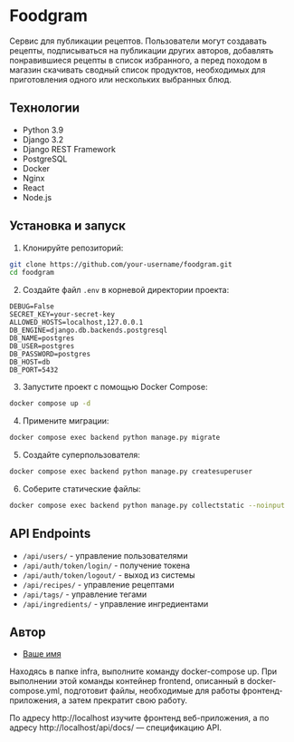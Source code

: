 # Foodgram

Сервис для публикации рецептов. Пользователи могут создавать рецепты, подписываться на публикации других авторов, добавлять понравившиеся рецепты в список избранного, а перед походом в магазин скачивать сводный список продуктов, необходимых для приготовления одного или нескольких выбранных блюд.

## Технологии

- Python 3.9
- Django 3.2
- Django REST Framework
- PostgreSQL
- Docker
- Nginx
- React
- Node.js

## Установка и запуск

1. Клонируйте репозиторий:
```bash
git clone https://github.com/your-username/foodgram.git
cd foodgram
```

2. Создайте файл `.env` в корневой директории проекта:
```
DEBUG=False
SECRET_KEY=your-secret-key
ALLOWED_HOSTS=localhost,127.0.0.1
DB_ENGINE=django.db.backends.postgresql
DB_NAME=postgres
DB_USER=postgres
DB_PASSWORD=postgres
DB_HOST=db
DB_PORT=5432
```

3. Запустите проект с помощью Docker Compose:
```bash
docker compose up -d
```

4. Примените миграции:
```bash
docker compose exec backend python manage.py migrate
```

5. Создайте суперпользователя:
```bash
docker compose exec backend python manage.py createsuperuser
```

6. Соберите статические файлы:
```bash
docker compose exec backend python manage.py collectstatic --noinput
```

## API Endpoints

- `/api/users/` - управление пользователями
- `/api/auth/token/login/` - получение токена
- `/api/auth/token/logout/` - выход из системы
- `/api/recipes/` - управление рецептами
- `/api/tags/` - управление тегами
- `/api/ingredients/` - управление ингредиентами

## Автор

- [Ваше имя](https://github.com/your-username)

Находясь в папке infra, выполните команду docker-compose up. При выполнении этой команды контейнер frontend, описанный в docker-compose.yml, подготовит файлы, необходимые для работы фронтенд-приложения, а затем прекратит свою работу.

По адресу http://localhost изучите фронтенд веб-приложения, а по адресу http://localhost/api/docs/ — спецификацию API.

